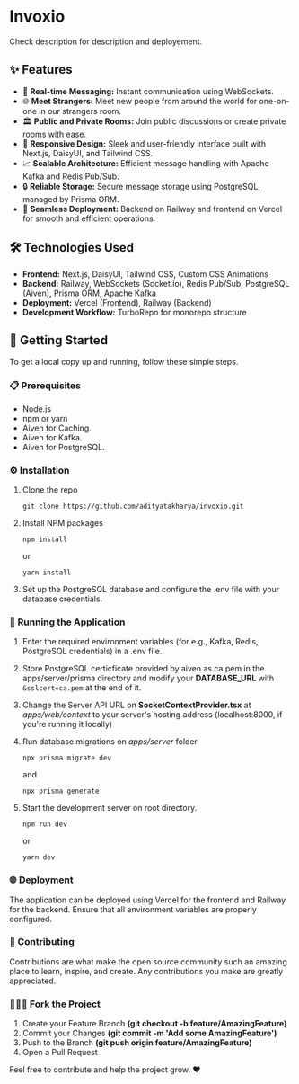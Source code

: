 # Invoxio

Check description for description and deployement.

## ✨ Features

- 🔄 **Real-time Messaging:** Instant communication using WebSockets.
- 🌐 **Meet Strangers:** Meet new people from around the world for one-on-one in our strangers room.
- 🏛️ **Public and Private Rooms:** Join public discussions or create private rooms with ease.
- 📱 **Responsive Design:** Sleek and user-friendly interface built with Next.js, DaisyUI, and Tailwind CSS.
- 📈 **Scalable Architecture:** Efficient message handling with Apache Kafka and Redis Pub/Sub.
- 🔒 **Reliable Storage:** Secure message storage using PostgreSQL, managed by Prisma ORM.
- 🚀 **Seamless Deployment:** Backend on Railway and frontend on Vercel for smooth and efficient operations.

## 🛠️ Technologies Used

- **Frontend:** Next.js, DaisyUI, Tailwind CSS, Custom CSS Animations
- **Backend:** Railway, WebSockets (Socket.io), Redis Pub/Sub, PostgreSQL (Aiven), Prisma ORM, Apache Kafka
- **Deployment:** Vercel (Frontend), Railway (Backend)
- **Development Workflow:** TurboRepo for monorepo structure

## 🚀 Getting Started

To get a local copy up and running, follow these simple steps.

### 📋 Prerequisites

- Node.js
- npm or yarn
- Aiven for Caching.
- Aiven for Kafka.
- Aiven for PostgreSQL.

### ⚙️ Installation

1. Clone the repo
   ```
   git clone https://github.com/adityatakharya/invoxio.git
   ```

2. Install NPM packages
    ```
    npm install
    ```
    or
    ```
    yarn install
    ```

3. Set up the PostgreSQL database and configure the .env file with your database credentials.

### 🏃 Running the Application

1. Enter the required environment variables (for e.g., Kafka, Redis, PostgreSQL credentials) in a .env file.

2. Store PostgreSQL certicficate provided by aiven as ca.pem in the apps/server/prisma directory and modify your **DATABASE_URL** with ```&sslcert=ca.pem``` at the end of it.

3. Change the Server API URL on **SocketContextProvider.tsx** at *apps/web/context* to your server's hosting address (localhost:8000, if you're running it locally)

4. Run database migrations on *apps/server* folder
    ```
    npx prisma migrate dev
    ```
    and
    ```
    npx prisma generate
    ```

5. Start the development server on root directory.
    ```
    npm run dev
    ```
    or
    ```
    yarn dev
    ```

### 🌐 Deployment
The application can be deployed using Vercel for the frontend and Railway for the backend. Ensure that all environment variables are properly configured.

### 🤝 Contributing
Contributions are what make the open source community such an amazing place to learn, inspire, and create. Any contributions you make are greatly appreciated.

### 👨🏻‍💻 Fork the Project

1. Create your Feature Branch **(git checkout -b feature/AmazingFeature)**
2. Commit your Changes **(git commit -m 'Add some AmazingFeature')**
3. Push to the Branch **(git push origin feature/AmazingFeature)**
4. Open a Pull Request

Feel free to contribute and help the project grow. ❤️